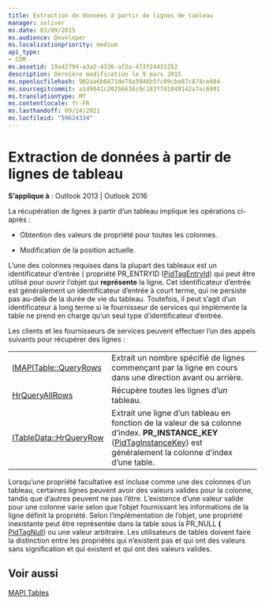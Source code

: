 ```yaml
---
title: Extraction de données à partir de lignes de tableau
manager: soliver
ms.date: 03/09/2015
ms.audience: Developer
ms.localizationpriority: medium
api_type:
- COM
ms.assetid: 19a42794-a3a2-4336-af2a-473f24431252
description: Dernière modification le 9 mars 2015
ms.openlocfilehash: 902aa6b0471de78a5946b5fc89cbe87c874ce404
ms.sourcegitcommit: a1d9041c20256616c9c183f7d1049142a7ac6991
ms.translationtype: MT
ms.contentlocale: fr-FR
ms.lasthandoff: 09/24/2021
ms.locfileid: "59624334"
---
```

# <a name="retrieving-data-from-table-rows"></a>Extraction de données à partir de lignes de tableau

  
  
**S’applique à** : Outlook 2013 | Outlook 2016 
  
La récupération de lignes à partir d’un tableau implique les opérations ci-après :
  
- Obtention des valeurs de propriété pour toutes les colonnes.
    
- Modification de la position actuelle.
    
L’une des colonnes requises dans la plupart des tableaux est un identificateur d’entrée ( propriété PR_ENTRYID ([PidTagEntryId](pidtagentryid-canonical-property.md)) qui peut être utilisé pour ouvrir l’objet qui **représente** la ligne. Cet identificateur d’entrée est généralement un identificateur d’entrée à court terme, qui ne persiste pas au-delà de la durée de vie du tableau. Toutefois, il peut s’agit d’un identificateur à long terme si le fournisseur de services qui implémente la table ne prend en charge qu’un seul type d’identificateur d’entrée.
  
Les clients et les fournisseurs de services peuvent effectuer l’un des appels suivants pour récupérer des lignes :
  
|||
|:-----|:-----|
|[IMAPITable::QueryRows](imapitable-queryrows.md) <br/> |Extrait un nombre spécifié de lignes commençant par la ligne en cours dans une direction avant ou arrière.  <br/> |
|[HrQueryAllRows](hrqueryallrows.md) <br/> |Récupère toutes les lignes d’un tableau.  <br/> |
|[ITableData::HrQueryRow](itabledata-hrqueryrow.md) <br/> |Extrait une ligne d’un tableau en fonction de la valeur de sa colonne d’index. **PR_INSTANCE_KEY** ([PidTagInstanceKey](pidtaginstancekey-canonical-property.md)) est généralement la colonne d’index d’une table.  <br/> |
   
Lorsqu’une propriété facultative est incluse comme une des colonnes d’un tableau, certaines lignes peuvent avoir des valeurs valides pour la colonne, tandis que d’autres peuvent ne pas l’être. L’existence d’une valeur valide pour une colonne varie selon que l’objet fournissant les informations de la ligne définit la propriété. Selon l’implémentation de l’objet, une propriété inexistante peut être représentée dans la table sous la PR_NULL **(** [PidTagNull](pidtagnull-canonical-property.md)) ou une valeur arbitraire. Les utilisateurs de tables doivent faire la distinction entre les propriétés qui n’existent pas et qui ont des valeurs sans signification et qui existent et qui ont des valeurs valides. 
  
## <a name="see-also"></a>Voir aussi



[MAPI Tables](mapi-tables.md)

